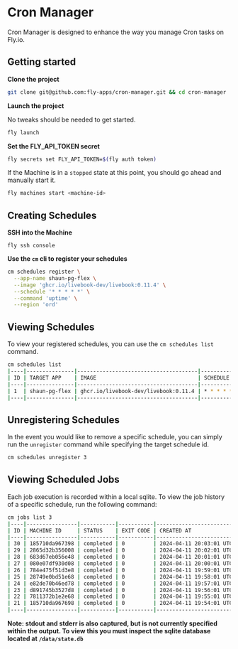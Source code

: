 # Cron Manager

Cron Manager is designed to enhance the way you manage Cron tasks on Fly.io.


## Getting started

**Clone the project**
```bash
git clone git@github.com:fly-apps/cron-manager.git && cd cron-manager
```

**Launch the project**

No tweaks should be needed to get started.
```bash
fly launch
```

**Set the FLY_API_TOKEN secret**
```bash
fly secrets set FLY_API_TOKEN=$(fly auth token)
```

If the Machine is in a `stopped` state at this point, you should go ahead and manually start it.

```bash
fly machines start <machine-id>
```


## Creating Schedules

**SSH into the Machine**
```
fly ssh console
```

**Use the `cm` cli to register your schedules**

```bash 
cm schedules register \
  --app-name shaun-pg-flex \
  --image 'ghcr.io/livebook-dev/livebook:0.11.4' \
  --schedule '* * * * *' \
  --command 'uptime' \
  --region 'ord'
```

## Viewing Schedules
To view your registered schedules, you can use the `cm schedules list` command.

```bash 
cm schedules list
|----|---------------|--------------------------------------|-----------|--------|----------------|---------|
| ID | TARGET APP    | IMAGE                                | SCHEDULE  | REGION | RESTART POLICY | COMMAND |
|----|---------------|--------------------------------------|-----------|--------|----------------|---------|
| 1  | shaun-pg-flex | ghcr.io/livebook-dev/livebook:0.11.4 | * * * * * | iad    | no             | uptime  |
|----|---------------|--------------------------------------|-----------|--------|----------------|---------|
```

## Unregistering Schedules
In the event you would like to remove a specific schedule, you can simply run the `unregister` command while specifying the target schedule id.
```bash
cm schedules unregister 3
```

## Viewing Scheduled Jobs
Each job execution is recorded within a local sqlite.  To view the job history of a specific schedule, run the following command:

```bash
cm jobs list 3
|----|----------------|-----------|-----------|-------------------------|-------------------------|-------------------------|
| ID | MACHINE ID     | STATUS    | EXIT CODE | CREATED AT              | UPDATED AT              | FINISHED AT             |
|----|----------------|-----------|-----------|-------------------------|-------------------------|-------------------------|
| 30 | 185710da967398 | completed | 0         | 2024-04-11 20:03:01 UTC | 2024-04-11 20:03:03 UTC | 2024-04-11 20:03:03 UTC |
| 29 | 2865d32b356008 | completed | 0         | 2024-04-11 20:02:01 UTC | 2024-04-11 20:02:03 UTC | 2024-04-11 20:02:03 UTC |
| 28 | 683d67eb056e48 | completed | 0         | 2024-04-11 20:01:01 UTC | 2024-04-11 20:01:04 UTC | 2024-04-11 20:01:04 UTC |
| 27 | 080e07df930d08 | completed | 0         | 2024-04-11 20:00:01 UTC | 2024-04-11 20:00:06 UTC | 2024-04-11 20:00:06 UTC |
| 26 | 784e475f51d3e8 | completed | 0         | 2024-04-11 19:59:01 UTC | 2024-04-11 19:59:03 UTC | 2024-04-11 19:59:03 UTC |
| 25 | 28749e0bd51e68 | completed | 0         | 2024-04-11 19:58:01 UTC | 2024-04-11 19:58:03 UTC | 2024-04-11 19:58:03 UTC |
| 24 | e82de70b46ed78 | completed | 0         | 2024-04-11 19:57:01 UTC | 2024-04-11 19:57:03 UTC | 2024-04-11 19:57:03 UTC |
| 23 | d891745b3527d8 | completed | 0         | 2024-04-11 19:56:01 UTC | 2024-04-11 19:56:04 UTC | 2024-04-11 19:56:04 UTC |
| 22 | 7811372b1e2e68 | completed | 0         | 2024-04-11 19:55:01 UTC | 2024-04-11 19:55:03 UTC | 2024-04-11 19:55:03 UTC |
| 21 | 185710da967698 | completed | 0         | 2024-04-11 19:54:01 UTC | 2024-04-11 19:54:04 UTC | 2024-04-11 19:54:04 UTC |
|----|----------------|-----------|-----------|-------------------------|-------------------------|-------------------------|
```

**Note: stdout and stderr is also captured, but is not currently specified within the output.  To view this you must inspect the sqlite database located at `/data/state.db`**


